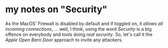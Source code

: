 # my notes on "Security"

As the MacOS' Firewall is disabled by default and if toggled on, it _allows all incoming connections_, ... well, I think, using the word _Security_ is a big offence on everybody and tools doing _real security_. So, let's call it the _Apple Open Barn Door_ approach to invite any attackers.

